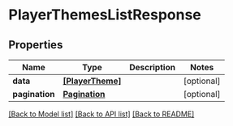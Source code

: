 # PlayerThemesListResponse

## Properties
Name | Type | Description | Notes
------------ | ------------- | ------------- | -------------
**data** | [**[PlayerTheme]**](PlayerTheme.md) |  | [optional] 
**pagination** | [**Pagination**](Pagination.md) |  | [optional] 

[[Back to Model list]](../README.md#documentation-for-models) [[Back to API list]](../README.md#documentation-for-api-endpoints) [[Back to README]](../README.md)


